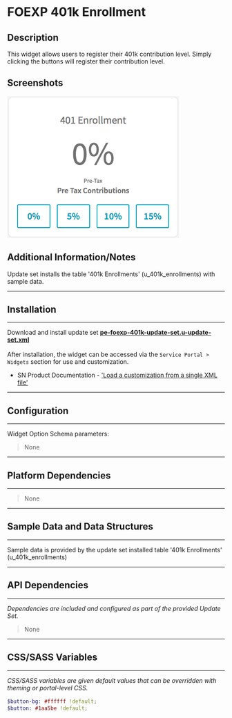 # FOEXP 401k Enrollment

## Description

This widget allows users to register their 401k contribution level. Simply clicking the buttons will register their contribution level.

## Screenshots
![FOEXP 401k Enrollment](../images/pe-foexp-401k.png "FOEXP 401k Enrollment")

## Additional Information/Notes

Update set installs the table '401k Enrollments' (u_401k_enrollments) with sample data.

---
## Installation
---
Download and install update set **[pe-foexp-401k-update-set.u-update-set.xml](https://github.com/platform-experience/serviceportal-widget-library/blob/master/pe-foexp-401k/pe-foexp-401k-update-set.u-update-set.xml)** <br/><br/>
After installation, the widget can be accessed via the `Service Portal > Widgets` section for use and customization.<br/>
* SN Product Documentation - ['Load a customization from a single XML file'](https://docs.servicenow.com/bundle/kingston-application-development/page/build/system-update-sets/task/t_SaveAnUpdateSetAsAnXMLFile.html)

---
## Configuration
---
Widget Option Schema parameters:
> None
---
## Platform Dependencies
---
> None
---
## Sample Data and Data Structures
---
Sample data is provided by the update set installed table '401k Enrollments' (u_401k_enrollments)

---
## API Dependencies
---
<i>Dependencies are included and configured as part of the provided Update Set.</i>
> None
---
## CSS/SASS Variables
---
_CSS/SASS variables are given default values that can be overridden with theming or portal-level CSS._

```scss
$button-bg: #ffffff !default;
$button: #1aa5be !default;
```